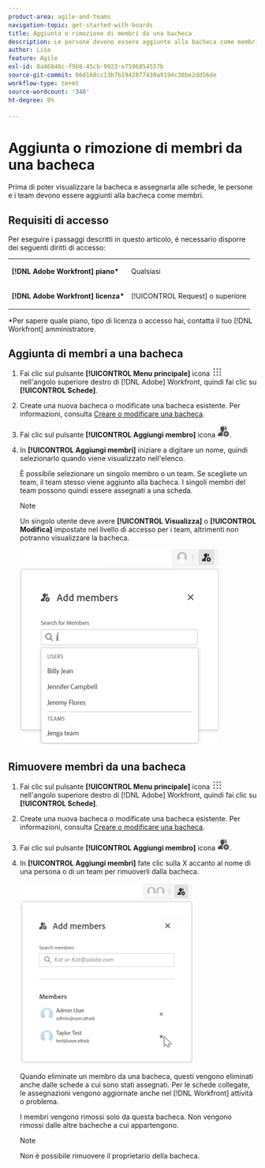 ```yaml
---
product-area: agile-and-teams
navigation-topic: get-started-with-boards
title: Aggiunta o rimozione di membri da una bacheca
description: Le persone devono essere aggiunte alla bacheca come membri prima di poter visualizzare la bacheca e essere assegnate alle schede.
author: Lisa
feature: Agile
exl-id: 8a46846c-f9b8-45cb-9923-e7596854557b
source-git-commit: 86d168cc13b7b1942877430a9194c38be2dd56de
workflow-type: tm+mt
source-wordcount: '340'
ht-degree: 0%

---
```


# Aggiunta o rimozione di membri da una bacheca

Prima di poter visualizzare la bacheca e assegnarla alle schede, le persone e i team devono essere aggiunti alla bacheca come membri.

## Requisiti di accesso

Per eseguire i passaggi descritti in questo articolo, è necessario disporre dei seguenti diritti di accesso:

<table style="table-layout:auto"> 
 <col> 
 </col> 
 <col> 
 </col> 
 <tbody> 
  <tr> 
   <td role="rowheader"><strong>[!DNL Adobe Workfront] piano*</strong></td> 
   <td> <p>Qualsiasi</p> </td> 
  </tr> 
  <tr> 
   <td role="rowheader"><strong>[!DNL Adobe Workfront] licenza*</strong></td> 
   <td> <p>[!UICONTROL Request] o superiore</p> </td> 
  </tr> 
 </tbody> 
</table>

&#42;Per sapere quale piano, tipo di licenza o accesso hai, contatta il tuo [!DNL Workfront] amministratore.

## Aggiunta di membri a una bacheca

1. Fai clic sul pulsante **[!UICONTROL Menu principale]** icona ![](assets/main-menu-icon.png) nell&#39;angolo superiore destro di [!DNL Adobe] Workfront, quindi fai clic su **[!UICONTROL Schede]**.
1. Create una nuova bacheca o modificate una bacheca esistente. Per informazioni, consulta [Creare o modificare una bacheca](../../agile/get-started-with-boards/create-edit-board.md).
1. Fai clic sul pulsante **[!UICONTROL Aggiungi membro]** icona ![Aggiungi membri](assets/boards-addmember-spectrum-25x25.png).
1. In **[!UICONTROL Aggiungi membri]** iniziare a digitare un nome, quindi selezionarlo quando viene visualizzato nell&#39;elenco.

   È possibile selezionare un singolo membro o un team. Se scegliete un team, il team stesso viene aggiunto alla bacheca. I singoli membri del team possono quindi essere assegnati a una scheda.

   >[!NOTE]
   >
   >Un singolo utente deve avere **[!UICONTROL Visualizza]** o **[!UICONTROL Modifica]** impostate nel livello di accesso per i team, altrimenti non potranno visualizzare la bacheca.


   ![Aggiungi membri alla bacheca](assets/boards-add-members.png)

## Rimuovere membri da una bacheca

1. Fai clic sul pulsante **[!UICONTROL Menu principale]** icona ![](assets/main-menu-icon.png) nell&#39;angolo superiore destro di [!DNL Adobe] Workfront, quindi fai clic su **[!UICONTROL Schede]**.
1. Create una nuova bacheca o modificate una bacheca esistente. Per informazioni, consulta [Creare o modificare una bacheca](../../agile/get-started-with-boards/create-edit-board.md).
1. Fai clic sul pulsante **[!UICONTROL Aggiungi membro]** icona ![Aggiungi membri](assets/boards-addmember-spectrum-25x25.png).
1. In **[!UICONTROL Aggiungi membri]** fate clic sulla X accanto al nome di una persona o di un team per rimuoverli dalla bacheca.

   ![Rimuovi membro dalla bacheca](assets/boards-remove-member-from-board-350x367.png)

   Quando eliminate un membro da una bacheca, questi vengono eliminati anche dalle schede a cui sono stati assegnati. Per le schede collegate, le assegnazioni vengono aggiornate anche nel [!DNL Workfront] attività o problema.

   I membri vengono rimossi solo da questa bacheca. Non vengono rimossi dalle altre bacheche a cui appartengono.

   >[!NOTE]
   >
   >Non è possibile rimuovere il proprietario della bacheca.
